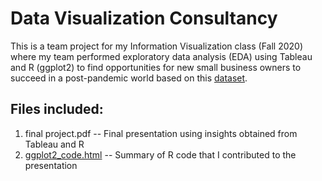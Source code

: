 # Data Visualization Consultancy
This is a team project for my Information Visualization class (Fall 2020) where my team performed exploratory data analysis (EDA) using Tableau and R (ggplot2) to find opportunities for new small business owners to succeed in a post-pandemic world based on this [dataset](https://github.com/OpportunityInsights/EconomicTracker/tree/main/data).

## Files included:
1. final project.pdf -- Final presentation using insights obtained from Tableau and R
2. [ggplot2_code.html](https://htmlpreview.github.io/?https://github.com/crystalhariga/data_visualization_consultancy/blob/main/ggplot2_code.html) -- Summary of R code that I contributed to the presentation
